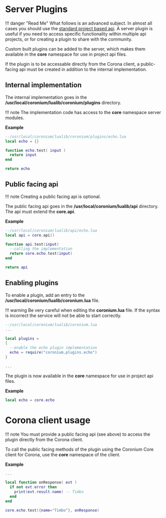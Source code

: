 
# Server Plugins

!!! danger "Read Me"
    What follows is an advanced subject. In almost all cases you should use the [standard project based api](server-api/overview/). A server plugin is useful if you need to access specific functionality within multiple api projects, or for creating a plugin to share with the community.

Custom built plugins can be added to the server, which makes them available in the __core__ namespace for use in project api files.

If the plugin is to be accessable directly from the Corona client, a public-facing api must be created in addition to the internal implementation.

## Internal implementation

The internal implementation goes in the __/usr/local/coronium/lualib/coronium/plugins__ directory.

!!! note
    The implementation code has access to the __core__ namespace server modules.

__Example__

```lua
--/usr/local/coronium/lualib/coronium/plugins/echo.lua
local echo = {}

function echo.test( input )
  return input
end

return echo
```

## Public facing api

!!! note
    Creating a public facing api is optional.

The public facing api goes in the __/usr/local/coronium/lualib/api__ directory. The api must extend the __core.api__.

__Example__

```lua
--/usr/local/coronium/lualib/api/echo.lua
local api = core.api()

function api.test(input)
  --calling the implementation
  return core.echo.test(input)
end

return api
```

## Enabling plugins

To enable a plugin, add an entry to the __/usr/local/coronium/lualib/coronium.lua__ file.

!!! warning
    Be very careful when editing the __coronium.lua__ file. If the syntax is incorrect the service will not be able to start correctly.

```lua
--/usr/local/coronium/lualib/coronium.lua
...

local plugins = 
{
  --enable the echo plugin implementation
  echo = require("coronium.plugins.echo")
}

...
```

The plugin is now available in the __core__ namespace for use in project api files.

__Example__

```lua
local echo = core.echo
```

# Corona client usage

!!! note
    You must provide a public facing api (see above) to access the plugin directly from the Corona client.

To call the public facing methods of the plugin using the Coronium Core client for Corona, use the __core__ namespace of the client.

__Example__

```lua
...

local function onResponse( evt )
  if not evt.error then
    print(evt.result.name) -- Timbo
  end
end

core.echo.test({name="Timbo"}, onResponse)

```
